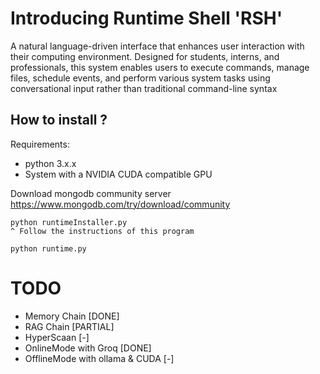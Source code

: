 # Introducing Runtime Shell 'RSH'

 A natural language-driven interface that enhances user interaction with their computing environment.
 Designed for students, interns, and professionals, this system enables users to execute commands, manage files, schedule events, and perform various
 system tasks using conversational input rather than traditional command-line syntax

## How to install ?
Requirements:
- python 3.x.x
- System with a NVIDIA CUDA compatible GPU

Download mongodb community server
https://www.mongodb.com/try/download/community

```
python runtimeInstaller.py
^ Follow the instructions of this program

python runtime.py
```

# TODO
- Memory Chain [DONE]
- RAG Chain [PARTIAL]
- HyperScaan [-]
- OnlineMode with Groq [DONE]
- OfflineMode with ollama & CUDA [-]